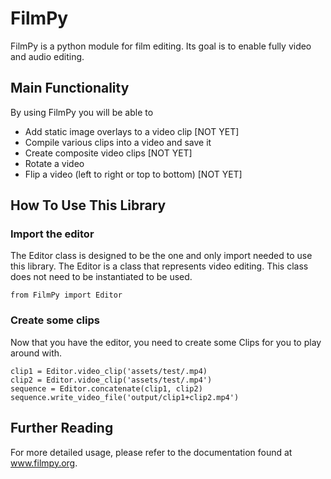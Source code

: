 # FilmPy
FilmPy is a python module for film editing. 
Its goal is to enable fully video and audio editing. 

## Main Functionality
By using FilmPy you will be able to 
* Add static image overlays to a video clip [NOT YET]
* Compile various clips into a video and save it 
* Create composite video clips [NOT YET]
* Rotate a video
* Flip a video (left to right or top to bottom) [NOT YET]

## How To Use This Library
### Import the editor
The Editor class is designed to be the one and only import needed to use this library. 
The Editor is a class that represents video editing. 
This class does not need to be instantiated to be used.

`from FilmPy import Editor`

### Create some clips 
Now that you have the editor, you need to create some Clips for you to play around with.

```
clip1 = Editor.video_clip('assets/test/.mp4)
clip2 = Editor.vidoe_clip('assets/test/.mp4')
sequence = Editor.concatenate(clip1, clip2)
sequence.write_video_file('output/clip1+clip2.mp4')
```

## Further Reading
 
For more detailed usage, please refer to the documentation found at www.filmpy.org. 
